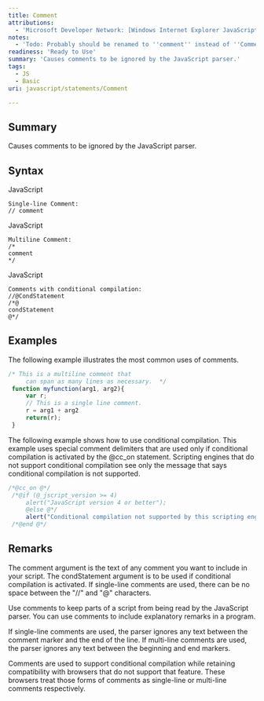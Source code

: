 ```yaml
---
title: Comment
attributions:
  - 'Microsoft Developer Network: [Windows Internet Explorer JavaScript reference Article](http://msdn.microsoft.com/en-us/library/ie/yek4tbz0%28v=vs.94%29.aspx)'
notes:
  - 'Todo: Probably should be renamed to ''comment'' instead of ''Comment'''
readiness: 'Ready to Use'
summary: 'Causes comments to be ignored by the JavaScript parser.'
tags:
  - JS
  - Basic
uri: javascript/statements/Comment

---
```

## Summary

Causes comments to be ignored by the JavaScript parser.

## Syntax

<span class="language">JavaScript</span>

    Single-line Comment:
    // comment

<span class="language">JavaScript</span>

    Multiline Comment:
    /*
    comment
    */

<span class="language">JavaScript</span>

    Comments with conditional compilation:
    //@CondStatement
    /*@
    condStatement
    @*/

## Examples

The following example illustrates the most common uses of comments.

``` js
/* This is a multiline comment that
     can span as many lines as necessary.  */
 function myfunction(arg1, arg2){
     var r;
     // This is a single line comment.
     r = arg1 + arg2
     return(r);
 }
```

The following example shows how to use conditional compilation. This example uses special comment delimiters that are used only if conditional compilation is activated by the @cc\_on statement. Scripting engines that do not support conditional compilation see only the message that says conditional compilation is not supported.

``` js
/*@cc_on @*/
 /*@if (@_jscript_version >= 4)
     alert("JavaScript version 4 or better");
     @else @*/
     alert("Conditional compilation not supported by this scripting engine.");
 /*@end @*/
```

## Remarks

The comment argument is the text of any comment you want to include in your script. The condStatement argument is to be used if conditional compilation is activated. If single-line comments are used, there can be no space between the "//" and "@" characters.

Use comments to keep parts of a script from being read by the JavaScript parser. You can use comments to include explanatory remarks in a program.

If single-line comments are used, the parser ignores any text between the comment marker and the end of the line. If multi-line comments are used, the parser ignores any text between the beginning and end markers.

Comments are used to support conditional compilation while retaining compatibility with browsers that do not support that feature. These browsers treat those forms of comments as single-line or multi-line comments respectively.

